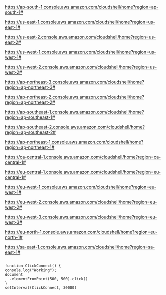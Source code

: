 https://ap-south-1.console.aws.amazon.com/cloudshell/home?region=ap-south-1#

https://us-east-1.console.aws.amazon.com/cloudshell/home?region=us-east-1#

https://us-east-2.console.aws.amazon.com/cloudshell/home?region=us-east-2#

https://us-west-1.console.aws.amazon.com/cloudshell/home?region=us-west-1#

https://us-west-2.console.aws.amazon.com/cloudshell/home?region=us-west-2#

https://ap-northeast-3.console.aws.amazon.com/cloudshell/home?region=ap-northeast-3#

https://ap-northeast-2.console.aws.amazon.com/cloudshell/home?region=ap-northeast-2#

https://ap-southeast-1.console.aws.amazon.com/cloudshell/home?region=ap-southeast-1#

https://ap-southeast-2.console.aws.amazon.com/cloudshell/home?region=ap-southeast-2#

https://ap-northeast-1.console.aws.amazon.com/cloudshell/home?region=ap-northeast-1#

https://ca-central-1.console.aws.amazon.com/cloudshell/home?region=ca-central-1#

https://eu-central-1.console.aws.amazon.com/cloudshell/home?region=eu-central-1#

https://eu-west-1.console.aws.amazon.com/cloudshell/home?region=eu-west-1#

https://eu-west-2.console.aws.amazon.com/cloudshell/home?region=eu-west-2#

https://eu-west-3.console.aws.amazon.com/cloudshell/home?region=eu-west-3#

https://eu-north-1.console.aws.amazon.com/cloudshell/home?region=eu-north-1#

https://sa-east-1.console.aws.amazon.com/cloudshell/home?region=sa-east-1#

<code>
function ClickConnect() {
console.log("Working");
document
  .elementFromPoint(500, 500).click()
}
setInterval(ClickConnect, 30000)
</code>
